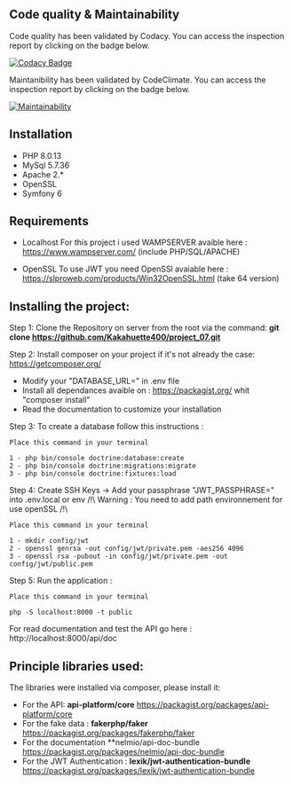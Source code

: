 ## Code quality & Maintainability
Code quality has been validated by Codacy. You can access the inspection report by clicking on the badge below.

[![Codacy Badge](https://app.codacy.com/project/badge/Grade/cbae18f267754daebf3f44fde38d71c9)](https://www.codacy.com/gh/Kakahuette400/project_07/dashboard?utm_source=github.com&amp;utm_medium=referral&amp;utm_content=Kakahuette400/project_07&amp;utm_campaign=Badge_Grade)

Maintanibility has been validated by CodeClimate. You can access the inspection report by clicking on the badge below.

[![Maintainability](https://api.codeclimate.com/v1/badges/41c949735602a5a2f964/maintainability)](https://codeclimate.com/github/Kakahuette400/project_07/maintainability)

## Installation
- PHP 8.0.13
- MySql 5.7.36
- Apache 2.*
- OpenSSL
- Symfony 6

## Requirements
- Localhost 
For this project i used WAMPSERVER avaible here : https://www.wampserver.com/ (include PHP/SQL/APACHE)

- OpenSSL
To use JWT you need OpenSSl avaiable here : https://slproweb.com/products/Win32OpenSSL.html (take 64 version)


## Installing the project:
Step 1: Clone the Repository on server from the root via the command: **git clone https://github.com/Kakahuette400/project_07.git**

Step 2: Install composer on your project if it's not already the case: https://getcomposer.org/
- Modify your "DATABASE_URL=" in .env file
- Install all dependances avaible on : https://packagist.org/ whit "composer install"
- Read the documentation to customize your installation

Step 3: To create a database follow this instructions :

`Place this command in your terminal `
  
    1 - php bin/console doctrine:database:create
    2 - php bin/console doctrine:migrations:migrate
    3 - php bin/console doctrine:fixtures:load


Step 4: Create SSH Keys ->  Add your passphrase "JWT_PASSPHRASE=" into .env.local or env
/!\ Warning : You need to add path environnement for use openSSL /!\

`Place this command in your terminal`
  
    1 - mkdir config/jwt
    2 - openssl genrsa -out config/jwt/private.pem -aes256 4096
    3 - openssl rsa -pubout -in config/jwt/private.pem -out config/jwt/public.pem


Step 5: Run the application : 

`Place this command in your terminal `
  
    php -S localhost:8000 -t public   


For read documentation and test the API go here : http://localhost:8000/api/doc

## Principle libraries used:
The libraries were installed via composer, please install it:
- For the API: **api-platform/core** https://packagist.org/packages/api-platform/core
- For the fake data : **fakerphp/faker** https://packagist.org/packages/fakerphp/faker
- For the documentation **nelmio/api-doc-bundle https://packagist.org/packages/nelmio/api-doc-bundle
- For the JWT Authentication : **lexik/jwt-authentication-bundle** https://packagist.org/packages/lexik/jwt-authentication-bundle














